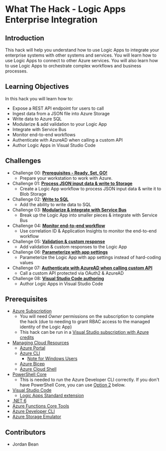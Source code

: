 # What The Hack - Logic Apps Enterprise Integration

## Introduction

This hack will help you understand how to use Logic Apps to integrate your enterprise systems with other systems and services.  You will learn how to use Logic Apps to connect to other Azure services.  You will also learn how to use Logic Apps to orchestrate complex workflows and business processes.

## Learning Objectives

In this hack you will learn how to:

- Expose a REST API endpoint for users to call
- Ingest data from a JSON file into Azure Storage
- Write data to Azure SQL
- Modularize & add validation to your Logic App
- Integrate with Service Bus
- Monitor end-to-end workflows
- Authenticate with AzureAD when calling a custom API
- Author Logic Apps in Visual Studio Code

## Challenges

- Challenge 00: **[Prerequisites - Ready, Set, GO!](Student/Challenge-00.md)**
	 - Prepare your workstation to work with Azure.
- Challenge 01: **[Process JSON input data & write to Storage](Student/Challenge-01.md)**
	 - Create a Logic App workflow to process JSON input data & write it to Blob Storage
- Challenge 02: **[Write to SQL](Student/Challenge-02.md)**
	 - Add the ability to write data to SQL
- Challenge 03: **[Modularize & integrate with Service Bus](Student/Challenge-03.md)**
	 - Break up the Logic App into smaller pieces & integrate with Service Bus
- Challenge 04: **[Monitor end-to-end workflow](Student/Challenge-04.md)**
	 - Use correlation ID & Application Insights to monitor the end-to-end workflow
- Challenge 05: **[Validation & custom response](Student/Challenge-05.md)**
	 - Add validation & custom responses to the Logic App
- Challenge 06: **[Parameterize with app settings](Student/Challenge-06.md)**
	 - Parameterize the Logic App with app settings instead of hard-coding values
- Challenge 07: **[Authenticate with AzureAD when calling custom API](Student/Challenge-07.md)**
	 - Call a custom API protected via OAuth2 & AzureAD
- Challenge 08: **[Visual Studio Code authoring](Student/Challenge-08.md)**
	 - Author Logic Apps in Visual Studio Code

## Prerequisites

- [Azure Subscription](../../000-HowToHack/WTH-Common-Prerequisites.md#azure-subscription)
  - You will need _Owner_ permissions on the subscription to complete the hack (due to needing to grant RBAC access to the managed identity of the Logic App)
  - This hack can be run in a [Visual Studio subscription with Azure credits](https://azure.microsoft.com/en-us/pricing/member-offers/credit-for-visual-studio-subscribers/)
- [Managing Cloud Resources](../../000-HowToHack/WTH-Common-Prerequisites.md#managing-cloud-resources)
  - [Azure Portal](../../000-HowToHack/WTH-Common-Prerequisites.md#azure-portal)
  - [Azure CLI](../../000-HowToHack/WTH-Common-Prerequisites.md#azure-cli)
    - [Note for Windows Users](../../000-HowToHack/WTH-Common-Prerequisites.md#note-for-windows-users)
  - [Azure Bicep](https://learn.microsoft.com/en-us/azure/azure-resource-manager/bicep/install#azure-cli)
  - [Azure Cloud Shell](../../000-HowToHack/WTH-Common-Prerequisites.md#azure-cloud-shell)
- [PowerShell Core](https://learn.microsoft.com/en-us/powershell/scripting/install/installing-powershell-on-windows?view=powershell-7.3)
  - This is needed to run the Azure Developer CLI correctly. If you don't have PowerShell Core, you can use [Option 2](./Challenge-00.md#option-2-deploying-using-azure-cli) below.
- [Visual Studio Code](../../000-HowToHack/WTH-Common-Prerequisites.md#visual-studio-code)
  - [Logic Apps Standard extension](https://marketplace.visualstudio.com/items?itemName=ms-azuretools.vscode-azurelogicapps)
- [.NET 6](https://dotnet.microsoft.com/en-us/download/dotnet/6.0)
- [Azure Functions Core Tools](https://learn.microsoft.com/en-us/azure/azure-functions/functions-run-local?tabs=v4%2Cwindows%2Ccsharp%2Cportal%2Cbash)
- [Azure Developer CLI](https://learn.microsoft.com/en-us/azure/developer/azure-developer-cli/install-azd?tabs=winget-windows%2Cbrew-mac%2Cscript-linux&pivots=os-windows)
- [Azure Storage Emulator](https://learn.microsoft.com/en-us/azure/storage/common/storage-use-azurite?tabs=visual-studio-code)

## Contributors

- Jordan Bean
